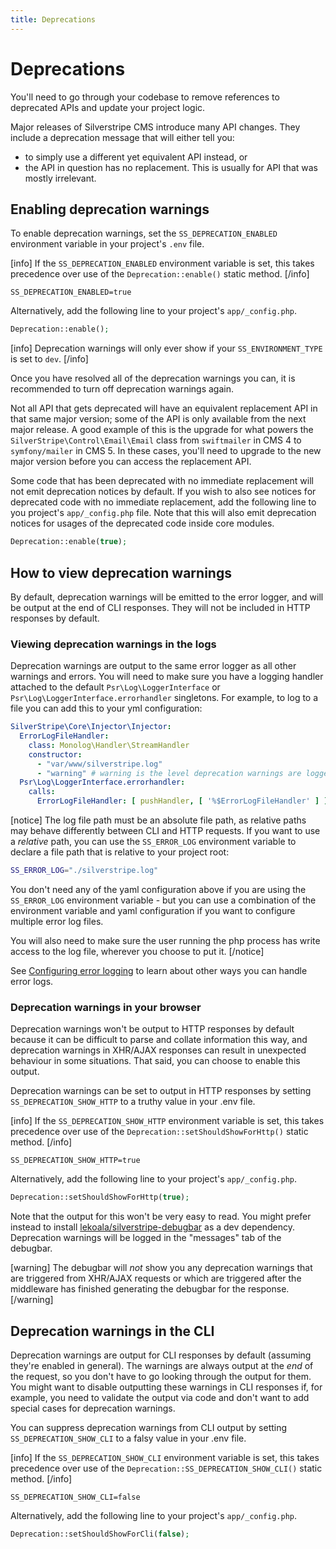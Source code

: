 ```yaml
---
title: Deprecations
---
```


# Deprecations

You'll need to go through your codebase to remove references to deprecated APIs and update your project logic.

Major releases of Silverstripe CMS introduce many API changes. They include a deprecation message that will either tell you:
- to simply use a different yet equivalent API instead, or
- the API in question has no replacement. This is usually for API that was mostly irrelevant.

## Enabling deprecation warnings

To enable deprecation warnings, set the `SS_DEPRECATION_ENABLED` environment variable in your project's `.env` file.

[info]
If the `SS_DEPRECATION_ENABLED` environment variable is set, this takes precedence over use of the `Deprecation::enable()` static method.
[/info]

```env
SS_DEPRECATION_ENABLED=true
```

Alternatively, add the following line to your project's `app/_config.php`.

```php
Deprecation::enable();
```

[info]
Deprecation warnings will only ever show if your `SS_ENVIRONMENT_TYPE` is set to `dev`.
[/info]

Once you have resolved all of the deprecation warnings you can, it is recommended to turn off deprecation warnings again.

Not all API that gets deprecated will have an equivalent replacement API in that same major version; some of the API is only available from the next major release. A good example of this is the upgrade for what powers the `SilverStripe\Control\Email\Email` class from `swiftmailer` in CMS 4 to `symfony/mailer` in CMS 5. In these cases, you'll need to upgrade to the new major version before you can access the replacement API.

Some code that has been deprecated with no immediate replacement will not emit deprecation notices by default. If you wish to also see notices for deprecated code with no immediate replacement, add the following line to you project's `app/_config.php` file. Note that this will also emit deprecation notices for usages of the deprecated code inside core modules.

```php
Deprecation::enable(true);
```

## How to view deprecation warnings

By default, deprecation warnings will be emitted to the error logger, and will be output at the end of CLI responses. They will not be included in HTTP responses by default.

### Viewing deprecation warnings in the logs

Deprecation warnings are output to the same error logger as all other warnings and errors. You will need to make sure you have a logging handler attached to the default `Psr\Log\LoggerInterface` or `Psr\Log\LoggerInterface.errorhandler` singletons. For example, to log to a file you can add this to your yml configuration:

```yml
SilverStripe\Core\Injector\Injector:
  ErrorLogFileHandler:
    class: Monolog\Handler\StreamHandler
    constructor:
      - "var/www/silverstripe.log"
      - "warning" # warning is the level deprecation warnings are logged as
  Psr\Log\LoggerInterface.errorhandler:
    calls:
      ErrorLogFileHandler: [ pushHandler, [ '%$ErrorLogFileHandler' ] ]
```

[notice]
The log file path must be an absolute file path, as relative paths may behave differently between CLI and HTTP requests. If you want to use a _relative_ path, you can use the `SS_ERROR_LOG` environment variable to declare a file path that is relative to your project root:

```sh
SS_ERROR_LOG="./silverstripe.log"
```

You don't need any of the yaml configuration above if you are using the `SS_ERROR_LOG` environment variable - but you can use a combination of the environment variable and yaml configuration if you want to configure multiple error log files.

You will also need to make sure the user running the php process has write access to the log file, wherever you choose to put it.
[/notice]

See [Configuring error logging](/developer_guides/debugging/error_handling/#configuring-error-logging) to learn about other ways you can handle error logs.

### Deprecation warnings in your browser

Deprecation warnings won't be output to HTTP responses by default because it can be difficult to parse and collate information this way, and deprecation warnings in XHR/AJAX responses can result in unexpected behaviour in some situations. That said, you can choose to enable this output.

Deprecation warnings can be set to output in HTTP responses by setting `SS_DEPRECATION_SHOW_HTTP` to a truthy value in your .env file.

[info]
If the `SS_DEPRECATION_SHOW_HTTP` environment variable is set, this takes precedence over use of the `Deprecation::setShouldShowForHttp()` static method.
[/info]

```env
SS_DEPRECATION_SHOW_HTTP=true
```

Alternatively, add the following line to your project's `app/_config.php`.

```php
Deprecation::setShouldShowForHttp(true);
```

Note that the output for this won't be very easy to read. You might prefer instead to install [lekoala/silverstripe-debugbar](https://github.com/lekoala/silverstripe-debugbar) as a dev dependency. Deprecation warnings will be logged in the "messages" tab of the debugbar.

[warning]
The debugbar will _not_ show you any deprecation warnings that are triggered from XHR/AJAX requests or which are triggered after the middleware has finished generating the debugbar for the response.
[/warning]

## Deprecation warnings in the CLI

Deprecation warnings are output for CLI responses by default (assuming they're enabled in general). The warnings are always output at the _end_ of the request, so you don't have to go looking through the output for them. You might want to disable outputting these warnings in CLI responses if, for example, you need to validate the output via code and don't want to add special cases for deprecation warnings.

You can suppress deprecation warnings from CLI output by setting `SS_DEPRECATION_SHOW_CLI` to a falsy value in your .env file.

[info]
If the `SS_DEPRECATION_SHOW_CLI` environment variable is set, this takes precedence over use of the `Deprecation::SS_DEPRECATION_SHOW_CLI()` static method.
[/info]

```env
SS_DEPRECATION_SHOW_CLI=false
```

Alternatively, add the following line to your project's `app/_config.php`.

```php
Deprecation::setShouldShowForCli(false);
```
